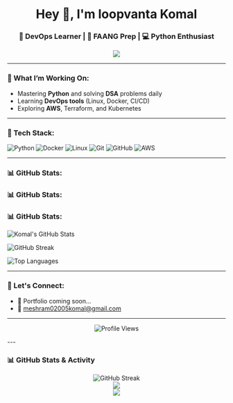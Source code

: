 <h1 align="center">Hey 👋, I'm loopvanta Komal</h1>
<h3 align="center">🚀 DevOps Learner | 🧠 FAANG Prep | 💻 Python Enthusiast</h3>

<p align="center">
  <img src="https://readme-typing-svg.demolab.com?font=Fira+Code&size=20&pause=1000&color=00F7FF&center=true&vCenter=true&width=435&lines=Python+Dev+in+progress...;DevOps+Engineer+in+making...;FAANG+ready+by+Oct!">
</p>

---

### 🚧 What I’m Working On:
- Mastering **Python** and solving **DSA** problems daily
- Learning **DevOps tools** (Linux, Docker, CI/CD)
- Exploring **AWS**, Terraform, and Kubernetes

---

### 🧰 Tech Stack:
![Python](https://img.shields.io/badge/Python-3776AB?style=for-the-badge&logo=python&logoColor=white)
![Docker](https://img.shields.io/badge/Docker-2496ED?style=for-the-badge&logo=docker&logoColor=white)
![Linux](https://img.shields.io/badge/Linux-FCC624?style=for-the-badge&logo=linux&logoColor=black)
![Git](https://img.shields.io/badge/Git-F05032?style=for-the-badge&logo=git&logoColor=white)
![GitHub](https://img.shields.io/badge/GitHub-181717?style=for-the-badge&logo=github&logoColor=white)
![AWS](https://img.shields.io/badge/AWS-232F3E?style=for-the-badge&logo=amazonaws&logoColor=white)

---

### 📊 GitHub Stats:
### 📊 GitHub Stats:

### 📊 GitHub Stats:

![Komal's GitHub Stats](https://github-readme-stats.vercel.app/api?username=loopvanta&show_icons=true&theme=tokyonight)

![GitHub Streak](https://github-readme-streak-stats.vercel.app/?user=loopvanta&theme=tokyonight)

![Top Languages](https://github-readme-stats.vercel.app/api/top-langs/?username=loopvanta&layout=compact&theme=tokyonight)


---

### 🔗 Let's Connect:

- 🌱 Portfolio coming soon...
- 📨 meshram02005komal@gmail.com

---

<p align="center">
  <img src="https://komarev.com/ghpvc/?username=loopvanta&color=blue" alt="Profile Views" />
</p>
---

### 📊 GitHub Stats & Activity

<p align="center">
  <img src="https://github-readme-streak-stats.herokuapp.com?user=loopvanta&theme=radical&hide_border=true" alt="GitHub Streak"/>
  <br/>
  <img src="https://github-readme-stats.vercel.app/api?username=loopvanta&show_icons=true&theme=tokyonight&hide_border=true"/>
  <br/>
  <img src="https://github-readme-stats.vercel.app/api/top-langs/?username=loopvanta&layout=compact&theme=tokyonight&hide_border=true"/>
</p>
